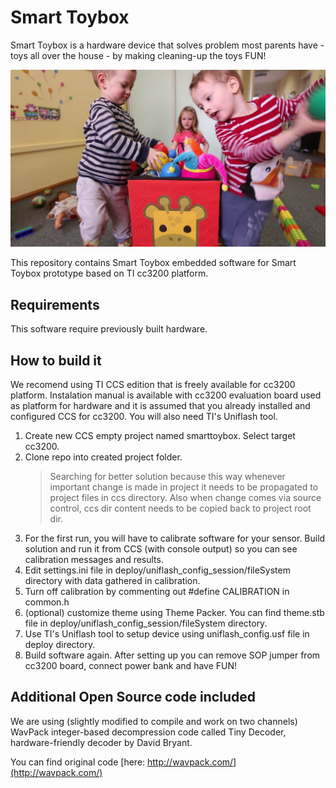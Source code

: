 Smart Toybox
============

Smart Toybox is a hardware device that solves problem most parents have - toys all over the house - by making cleaning-up the toys FUN!

![Kids will love to clean-up their toys!](docs/smart-toybox.jpg)

This repository contains Smart Toybox embedded software for Smart Toybox prototype based on TI cc3200 platform.

Requirements
------------
This software require previously built hardware.

How to build it
---------------
We recomend using TI CCS edition that is freely available for cc3200 platform. Instalation manual is available
with cc3200 evaluation board used as platform for hardware and it is assumed that you already installed and
configured CCS for cc3200. You will also need TI's Uniflash tool.

1.  Create new CCS empty project named smarttoybox. Select target cc3200.
2.  Clone repo into created project folder.
    > Searching for better solution because this way whenever important change is made in project
    > it needs to be propagated to project files in ccs directory.
    > Also when change comes via source control, ccs dir content needs to be copied back to project root dir.
3.  For the first run, you will have to calibrate software for your sensor.
    Build solution and run it from CCS (with console output) so you can see calibration messages and results.
5.  Edit settings.ini file in deploy/uniflash_config_session/fileSystem directory with data gathered in calibration.
6.  Turn off calibration by commenting out #define CALIBRATION in common.h
7.  (optional) customize theme using Theme Packer. You can find theme.stb file in
    deploy/uniflash_config_session/fileSystem directory.
8.  Use TI's Uniflash tool to setup device using uniflash_config.usf file in deploy directory.
9.  Build software again. After setting up you can remove SOP jumper from cc3200 board, connect power
    bank and have FUN!

Additional Open Source code included
------------------------------------

We are using (slightly modified to compile and work on two channels) WavPack integer-based decompression
code called Tiny Decoder, hardware-friendly decoder by David Bryant.

You can find original code [here: http://wavpack.com/](http://wavpack.com/)
